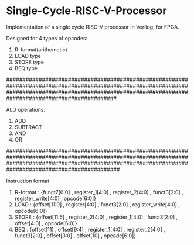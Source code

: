 # Single-Cycle-RISC-V-Processor
Implementation of a single cycle RISC-V processor in Verilog, for FPGA. 

Designed for 4 types of opcodes:
1. R-format(arithemetic)
2. LOAD type
3. STORE type
4. BEQ type

##########################################################################################################################################################################################################

ALU operations:
1. ADD
2. SUBTRACT
3. AND
4. OR

###########################################################################################################################################################################################################

Instruction format
1. R-format : {funct7[6:0] , register_1[4:0] , register_2[4:0] , funct3[2:0] , register_write[4:0] , opcode[6:0]}
2. LOAD : {offset[11:0] , register[4:0] , funct3[2:0] , register_write[4:0] , opcode[6:0]}
3. STORE : {offset[11:5] , register_2[4:0] ,  register_1[4:0] , funct3[2:0] , offset[4:0] , opcode[6:0]}
4. BEQ : {offset[11] , offset[9:4] , register_1[4:0] , register_2[4:0] , funct3[2:0] , offset[3:0] , offset[10] , opcode[6:0]}

